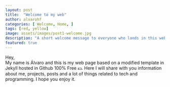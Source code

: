```yaml
---
layout: post
title:  "Welcome to my web"
author: alvarohf
categories: [ Welcome, Home, ]
tags: [red, yellow]
image: assets/images/post1-welcome.jpg
description: "A short welcome message to everyone who lands in this web."
featured: true
---
```

Hey,   
My name is Álvaro and this is my web page based on a modified template in Jekyll hosted in Github 100% Free 💵.
Here I will share with you information about me, projects, posts and a lot of things related to tech and programming.
I hope you enjoy it.
